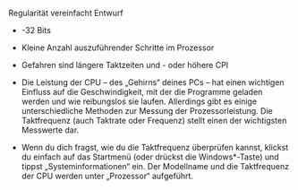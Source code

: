 Regularität vereinfacht Entwurf

- -32 Bits 

- Kleine Anzahl auszuführender Schritte im Prozessor 

- Gefahren sind längere Taktzeiten und - oder höhere CPI 
- Die Leistung der CPU – des „Gehirns“ deines PCs – hat einen wichtigen Einfluss auf die Geschwindigkeit, mit der die Programme geladen werden und wie reibungslos sie laufen. Allerdings gibt es einige unterschiedliche Methoden zur Messung der Prozessorleistung. Die Taktfrequenz (auch Taktrate oder Frequenz) stellt einen der wichtigsten Messwerte dar.
- Wenn du dich fragst, wie du die Taktfrequenz überprüfen kannst, klickst du einfach auf das Startmenü (oder drückst die Windows*-Taste) und tippst „Systeminformationen“ ein. Der Modellname und die Taktfrequenz der CPU werden unter „Prozessor“ aufgeführt.
  
  

